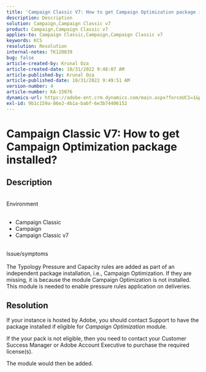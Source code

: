```yaml
---
title: 'Campaign Classic V7: How to get Campaign Optimization package installed?'
description: Description
solution: Campaign,Campaign Classic v7
product: Campaign,Campaign Classic v7
applies-to: Campaign Classic,Campaign,Campaign Classic v7
keywords: KCS
resolution: Resolution
internal-notes: TK120839
bug: false
article-created-by: Krunal Oza
article-created-date: 10/31/2022 9:48:07 AM
article-published-by: Krunal Oza
article-published-date: 10/31/2022 9:49:51 AM
version-number: 4
article-number: KA-15076
dynamics-url: https://adobe-ent.crm.dynamics.com/main.aspx?forceUCI=1&pagetype=entityrecord&etn=knowledgearticle&id=e3ef931a-0159-ed11-9561-6045bd0067ea
exl-id: 9b1c159a-86e2-4b1a-babf-6e3b74406152
---
```

# Campaign Classic V7: How to get Campaign Optimization package installed?

## Description

<br>Environment<br><br>
- Campaign Classic
- Campaign
- Campaign Classic v7


<br>Issue/symptoms<br><br>
The Typology Pressure and Capacity rules are added as part of an independent package installation, i.e., Campaign Optimization. If they are missing, it is because the module Campaign Optimization is not installed.
 This module is needed to enable pressure rules application on deliveries.




## Resolution


If your instance is hosted by Adobe, you should contact Support to have the package installed if eligible for *Campaign Optimization* module.

If the your pack is not eligible, then you need to contact your Customer Success Manager or Adobe Account Executive to purchase the required license(s).

The module would then be added.
